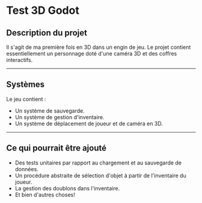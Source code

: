 # Test 3D Godot

## Description du projet
Il s'agit de ma première fois en 3D dans un engin de jeu. Le projet contient essentiellement un personnage doté d'une caméra 3D et des coffres interactifs.

---

## Systèmes
Le jeu contient : 
- Un système de sauvegarde.
- Un système de gestion d'inventaire.
- Un système de déplacement de joueur et de caméra en 3D.

---

## Ce qui pourrait être ajouté
- Des tests unitaires par rapport au chargement et au sauvegarde de données.
- Un procédure abstraite de sélection d'objet à partir de l'inventaire du joueur.
- La gestion des doublons dans l'inventaire.
- Et bien d'autres choses!
